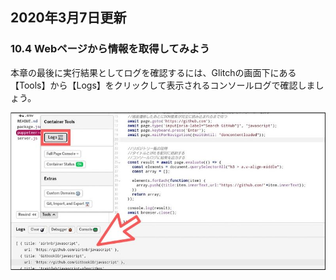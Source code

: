 ## 2020年3月7日更新

### 10.4 Webページから情報を取得してみよう

本章の最後に実行結果としてログを確認するには、Glitchの画面下にある【Tools】から【Logs】をクリックして表示されるコンソールログで確認しましょう。

![](https://github.com/webhacck/js-play-2nd-edition/blob/master/chapter10/image/1.jpg)

